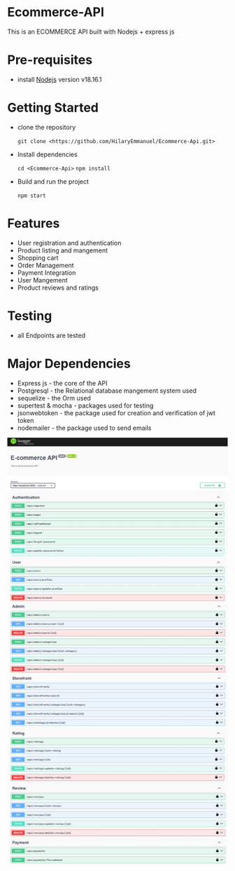 # Ecommerce-API
This is an ECOMMERCE API built with Nodejs + express js

# Pre-requisites
- install [Nodejs](https://nodejs.org/en/blog/release/v18.16.1) version v18.16.1

# Getting Started
- clone the repository

  ` git clone <https://github.com/HilaryEmmanuel/Ecommerce-Api.git> `

- Install dependencies
  
  ` cd <Ecommerce-Api> `
  ` npm install `

- Build and run the project
  
  ` npm start  `

# Features
- User registration and authentication
- Product listing and mangement
- Shopping cart
- Order Management
- Payment Integration
- User Mangement
- Product reviews and ratings

# Testing
- all Endpoints are tested

# Major Dependencies
- Express js - the core of the API
- Postgresql - the Relational database mangement system used
- sequelize - the Orm used
- supertest & mocha - packages used for testing
- jsonwebtoken - the package used  for creation and verification of jwt token
- nodemailer - the package used to send emails


![Alt text](</config/swagger images/Screenshot (68).png>)![Alt text](/config/swagger%20images/image.png)![Alt text](/config/swagger%20images/image-1.png)![Alt text](/config/swagger%20images/image-2.png)![Alt text](/config/swagger%20images/image-3.png)![Alt text](/config//swagger%20images/image-4.png)![Alt text](/config//swagger%20images/image-5.png)


